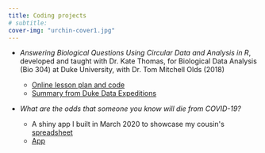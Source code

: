 ```yaml
---
title: Coding projects
# subtitle:
cover-img: "urchin-cover1.jpg"
---
```


- _Answering Biological Questions Using Circular Data and Analysis in R_, developed and taught with Dr. Kate Thomas, for Biological Data Analysis (Bio 304) at Duke University, with Dr. Tom Mitchell Olds (2018)
  - [Online lesson plan and code](https://bigdata.duke.edu/sites/bigdata.duke.edu/files/site-images/FullLesson.html)
  - [Summary from Duke Data Expeditions](https://bigdata.duke.edu/projects/answering-biological-questions-using-circular-data-and-analysis-r)

- _What are the odds that someone you know will die from COVID-19?_
  - A shiny app I built in March 2020 to showcase my cousin's [spreadsheet](https://docs.google.com/spreadsheets/d/19o7CnjXaSMWzbz-FuqmczUNu44fFkVm0TLzSSzJM6pk/edit?fbclid=IwAR2Q6JaYiO0e9cNZnCdqSVBIfvJV_4-Oe5H5yeMEuqkkXjVTUThJfOlwOWI#gid=0)
  - [App](https://jnotar.shinyapps.io/covid-app/)
